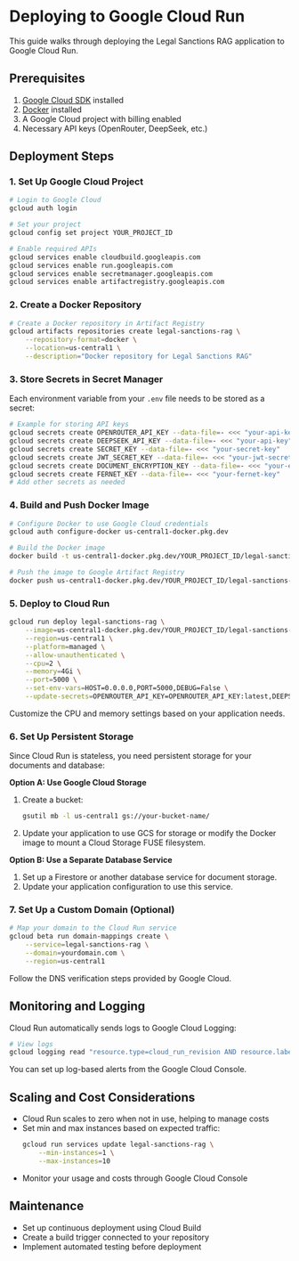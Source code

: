 # Deploying to Google Cloud Run

This guide walks through deploying the Legal Sanctions RAG application to Google Cloud Run.

## Prerequisites

1. [Google Cloud SDK](https://cloud.google.com/sdk/docs/install) installed
2. [Docker](https://docs.docker.com/get-docker/) installed
3. A Google Cloud project with billing enabled
4. Necessary API keys (OpenRouter, DeepSeek, etc.)

## Deployment Steps

### 1. Set Up Google Cloud Project

```bash
# Login to Google Cloud
gcloud auth login

# Set your project
gcloud config set project YOUR_PROJECT_ID

# Enable required APIs
gcloud services enable cloudbuild.googleapis.com
gcloud services enable run.googleapis.com
gcloud services enable secretmanager.googleapis.com
gcloud services enable artifactregistry.googleapis.com
```

### 2. Create a Docker Repository

```bash
# Create a Docker repository in Artifact Registry
gcloud artifacts repositories create legal-sanctions-rag \
    --repository-format=docker \
    --location=us-central1 \
    --description="Docker repository for Legal Sanctions RAG"
```

### 3. Store Secrets in Secret Manager

Each environment variable from your `.env` file needs to be stored as a secret:

```bash
# Example for storing API keys
gcloud secrets create OPENROUTER_API_KEY --data-file=- <<< "your-api-key"
gcloud secrets create DEEPSEEK_API_KEY --data-file=- <<< "your-api-key"
gcloud secrets create SECRET_KEY --data-file=- <<< "your-secret-key"
gcloud secrets create JWT_SECRET_KEY --data-file=- <<< "your-jwt-secret-key"
gcloud secrets create DOCUMENT_ENCRYPTION_KEY --data-file=- <<< "your-encryption-key"
gcloud secrets create FERNET_KEY --data-file=- <<< "your-fernet-key"
# Add other secrets as needed
```

### 4. Build and Push Docker Image

```bash
# Configure Docker to use Google Cloud credentials
gcloud auth configure-docker us-central1-docker.pkg.dev

# Build the Docker image
docker build -t us-central1-docker.pkg.dev/YOUR_PROJECT_ID/legal-sanctions-rag/app:latest .

# Push the image to Google Artifact Registry
docker push us-central1-docker.pkg.dev/YOUR_PROJECT_ID/legal-sanctions-rag/app:latest
```

### 5. Deploy to Cloud Run

```bash
gcloud run deploy legal-sanctions-rag \
    --image=us-central1-docker.pkg.dev/YOUR_PROJECT_ID/legal-sanctions-rag/app:latest \
    --region=us-central1 \
    --platform=managed \
    --allow-unauthenticated \
    --cpu=2 \
    --memory=4Gi \
    --port=5000 \
    --set-env-vars=HOST=0.0.0.0,PORT=5000,DEBUG=False \
    --update-secrets=OPENROUTER_API_KEY=OPENROUTER_API_KEY:latest,DEEPSEEK_API_KEY=DEEPSEEK_API_KEY:latest,SECRET_KEY=SECRET_KEY:latest,JWT_SECRET_KEY=JWT_SECRET_KEY:latest,DOCUMENT_ENCRYPTION_KEY=DOCUMENT_ENCRYPTION_KEY:latest,FERNET_KEY=FERNET_KEY:latest
```

Customize the CPU and memory settings based on your application needs.

### 6. Set Up Persistent Storage

Since Cloud Run is stateless, you need persistent storage for your documents and database:

**Option A: Use Google Cloud Storage**

1. Create a bucket:
   ```bash
   gsutil mb -l us-central1 gs://your-bucket-name/
   ```

2. Update your application to use GCS for storage or modify the Docker image to mount a Cloud Storage FUSE filesystem.

**Option B: Use a Separate Database Service**

1. Set up a Firestore or another database service for document storage.
2. Update your application configuration to use this service.

### 7. Set Up a Custom Domain (Optional)

```bash
# Map your domain to the Cloud Run service
gcloud beta run domain-mappings create \
    --service=legal-sanctions-rag \
    --domain=yourdomain.com \
    --region=us-central1
```

Follow the DNS verification steps provided by Google Cloud.

## Monitoring and Logging

Cloud Run automatically sends logs to Google Cloud Logging:

```bash
# View logs
gcloud logging read "resource.type=cloud_run_revision AND resource.labels.service_name=legal-sanctions-rag" --limit=10
```

You can set up log-based alerts from the Google Cloud Console.

## Scaling and Cost Considerations

- Cloud Run scales to zero when not in use, helping to manage costs
- Set min and max instances based on expected traffic:
  ```bash
  gcloud run services update legal-sanctions-rag \
      --min-instances=1 \
      --max-instances=10
  ```
- Monitor your usage and costs through Google Cloud Console

## Maintenance

- Set up continuous deployment using Cloud Build
- Create a build trigger connected to your repository
- Implement automated testing before deployment